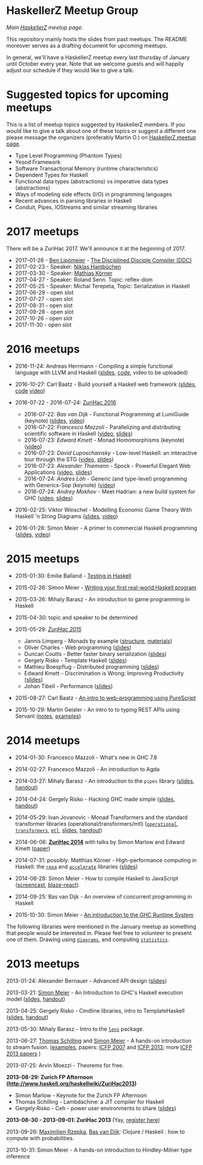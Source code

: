HaskellerZ Meetup Group
=======================

*Main [HaskellerZ](http://www.meetup.com/HaskellerZ/) meetup page.*

This repository mainly hosts the slides from past meetups.
The README moreover serves as a drafting document for upcoming meetups.

In general, we'll have a HaskellerZ meetup every last thursday of January until October every year.
Note that we welcome guests and will happily adjust our schedule if they would like to give a talk.


Suggested topics for upcoming meetups
=====================================

This is a list of meetup topics suggested by HaskellerZ members. If you would like to give a talk about one of these topics or suggest a different one please message the organizers (preferably Martin O.) on [HaskellerZ meetup page](http://www.meetup.com/HaskellerZ/).

* Type Level Programming (Phantom Types)
* Yesod Framework
* Software Transactional Memory (runtime characteristics)
* Dependent Types for Haskell
* Functional data types (abstractions) vs imperative data types (abstractions)
* Ways of modeling side effects (I/O) in programming languages
* Recent advances in parsing libraries in Haskell
* Conduit, Pipes, IOStreams and similar streaming libraries


2017 meetups
============

There will be a ZuriHac 2017. We'll announce it at the beginning of 2017.

* 2017-01-26 - [Ben Lippmeier](http://benl.ouroborus.net/) - [The Disciplined Disciple Compiler (DDC)](http://disciple.ouroborus.net/)
* 2017-02-23 - Speaker: [Niklas Hambüchen](https://github.com/nh2)
* 2017-03-30 - Speaker: [Mathias Körner](https://www.linkedin.com/in/mkoerner)
* 2017-04-27 - Speaker: Roland Senn. Topic: reflex-dom 
* 2017-05-25 - Speaker: Michal Terepeta, Topic: Serialization in Haskell
* 2017-06-29 - open slot
* 2017-07-27 - open slot
* 2017-08-31 - open slot
* 2017-09-28 - open slot
* 2017-10-26 - open slot
* 2017-11-30 - open slot


2016 meetups
============

* 2016-11-24: Andreas Herrmann -
  Compiling a simple functional language with LLVM and Haskell
  ([slides](https://github.com/aherrmann/simply_llvm/blob/master/slides/slides.md),
   [code](https://github.com/aherrmann/simply_llvm),
   video to be uploaded)

* 2016-10-27: Carl Baatz - Build yourself a Haskell web framework
  ([slides](https://cbaatz.github.io/build-a-haskell-web-framework/),
  [code](https://github.com/cbaatz/build-a-haskell-web-framework/tree/master/demo)
  [video](https://www.youtube.com/watch?v=etuSnom2v2M))

* 2016-07-22 - 2016-07-24: [ZuriHac 2016](https://wiki.haskell.org/ZuriHac2016)
  * 2016-07-22: *Bas van Dijk* - Functional Programming at LumiGuide (keynote)
    ([slides](https://github.com/meiersi/HaskellerZ/raw/master/meetups/20160722-ZuriHac2016_Bas_van_Dijk_FP-at-LumiGuide/Bas_van_Dijk-FP_at_LumiGuide-ZuriHac2016.pptx), [video](https://www.youtube.com/watch?v=IKznN_TYjZk))
  * 2016-07-22: *Francesco Mazzoli* - Parallelizing and distributing scientific software in Haskell
    ([video](https://www.youtube.com/watch?v=4py8BYIw1DI),
    [slides](zurihac/2016/talks/ZuriHac%202016%20-%20Mazzoli%20-%20Parallelizing%20and%20distributing%20scientific%20software%20in%20Haskell.pdf))
  * 2016-07-23: *Edward Kmett* - Monad Homomorphisms (keynote)
    ([video](https://www.youtube.com/watch?v=YTaNkWjd-ac))
  * 2016-07-23: *David Luposchainsky* - Low-level Haskell: an interactive tour through the STG
    ([video](https://www.youtube.com/watch?v=-MFk7PIKYsg),
    [slides](https://github.com/quchen/talks/tree/master/2016-07-23_zurihac_stg))
  * 2016-07-23: *Alexander Thiemann* - Spock - Powerful Elegant Web Applications
    ([video](https://www.youtube.com/watch?v=-b-Oz6y-n_Y),
    [slides](zurihac/2016/talks/ZuriHac%202016%20-%20Thiemann%20-%20Spock.pdf))
  * 2016-07-24: *Andres Löh* - Generic (and type-level) programming with Generics-Sop (keynote)
    ([video](https://www.youtube.com/watch?v=sQxH349HOik))
  * 2016-07-24:	*Andrey Mokhov* - Meet Hadrian: a new build system for GHC
    ([video](https://www.youtube.com/watch?v=uLzP8YEfl9o),
    [slides](zurihac/2016/talks/ZuriHac%202016%20-%20Mokhov%20-%20Meet%20Hadrian,%20a%20new%20build%20system%20of%20GHC.pptx))

* 2016-02-25: Viktor Winschel - Modelling Economic Game Theory With Haskell 'n String Diagrams
  ([slides](meetups/20160225-Modelling_economic_game_theory_with_Haskell/HaskellerZ_2016_winschel.pdf),
  [video](https://www.youtube.com/watch?v=0XU5MYa0d1w))


* 2016-01-28: Simon Meier - A primer to commercial Haskell programming
  ([slides](meetups/20160128-A_primer_to_commercial_Haskell_programming/slides/commercial_haskell_primer.md),
  [video](https://www.youtube.com/watch?v=ywOvfjpbYR4))


2015 meetups
============

* 2015-01-30: Emilie Balland - [Testing in Haskell](http://rawgit.com/meiersi/HaskellerZ/master/meetups/2015_01-29-Property_Based_Testing/slides.html)

* 2015-02-26: Simon Meier - [Writing your first real-world Haskell program](meetups/2015-02-26-Writing_your_first_real_world_Haskell_application/real_world_haskell_intro.markdown)

* 2015-03-26: Mihaly Barasz - An introduction to game programming in Haskell

* 2015-04-30: topic and speaker to be determined

* 2015-05-29: *[ZuriHac 2015](https://wiki.haskell.org/ZuriHac2015)*

  - Jannis Limperg    - Monads by example ([structure](meetups/20150529-ZuriHac2015_Jannis_Limperg-Monads_by_Example/structure), [materials](meetups/20150529-ZuriHac2015_Jannis_Limperg-Monads_by_Example))
  - Oliver Charles    - Web programming ([slides](meetups/20150529-ZuriHac2015_Oliver_Charles-Web_Programming))
  - Duncan Coutts     - Better faster binary serialization ([slides](meetups/20150529-ZuriHac2015_Duncan_Coutts-Better_Faster_Binary_Serialization))
  - Gergely Risko     - Template Haskell ([slides](http://tiny.cc/nilcons-th))
  - Mathieu Boespflug - Distributed programming ([slides](meetups/20150530-ZuriHac2015_Mathieu_Boespflug-Distributed_Programming))
  - Edward Kmett      - Discrimination is Wrong: Improving Productivity  ([slides](meetups/20150530-ZuriHac2015_Edward_Kmett-Discrimination_is_Wrong_Improving_Productivity))
  - Johan Tibell      - Performance ([slides](meetups/20150531-ZuriHac2015_Johan_Tibell-Performance))

* 2015-08-27: Carl Baatz - [An intro to web-programming using PureScript](https://github.com/cbaatz/purescript-intro)

* 2015-10-29: Martin Geisler - An intro to to typing REST APIs using
  Servant ([notes](meetups/20151029-Introduction-to-Servant/notes.md),
  [examples](meetups/20151029-Introduction-to-Servant/))

2014 meetups
============

* 2014-01-30: Francesco Mazzoli - What's new in GHC 7.8

* 2014-02-27: Francesco Mazzoli - An introduction to Agda

* 2014-03-27: Mihaly Barasz - An introduction to the `pipes` library
              ([slides](http://rawgit.com/meiersi/HaskellerZ/master/meetups/20140327-Pipes/final/pipes.html),
               [handout](http://rawgit.com/meiersi/HaskellerZ/master/meetups/20140327-Pipes/final/pipes-handout.html))

* 2014-04-24: Gergely Risko - Hacking GHC made simple
              ([slides](http://rawgit.com/meiersi/HaskellerZ/master/meetups/20140423-GHC_Hacking/final/ghchack.html),
               [handout](http://rawgit.com/meiersi/HaskellerZ/master/meetups/20140423-GHC_Hacking/final/ghchack-handout.html))

* 2014-05-29: Ivan Jovanovic - Monad Transformers and the standard transformer libraries (operational/transformers/mtl)
              ([`operational`](http://hackage.haskell.org/package/operational),
               [`transformers`](http://hackage.haskell.org/package/transformers),
               [`mtl`](http://hackage.haskell.org/package/mtl),
               [slides](http://rawgit.com/meiersi/HaskellerZ/master/meetups/20140529-make-you-a-monad/final/make-you-a-monad.html),
               [handout](http://rawgit.com/meiersi/HaskellerZ/master/meetups/20140529-make-you-a-monad/final/make-you-a-monad-handout.html))

* 2014-06-06: **[ZuriHac 2014](http://www.haskell.org/haskellwiki/ZuriHac2014)** with talks by Simon Marlow and Edward Kmett
              ([paper](meetups/20140606-ZuriHac_Edward_Kmett-Functionally_Oblivious/Functionally_Oblivious.pdf?raw=true))

* 2014-07-31: possibly: Matthias Körner - High-performance computing in Haskell: the [`repa`](http://hackage.haskell.org/package/repa) and [`accelerate`](http://hackage.haskell.org/package/accelerate) libraries
              ([slides](http://rawgit.com/meiersi/HaskellerZ/master/meetups/20140731-Intro-Multi-Core-And-GPU/Introduction.html))

* 2014-08-28: Simon Meier - How to compile Haskell to JavaScript ([screencast](https://www.youtube.com/watch?v=4nTnC0t7pzY), [blaze-react](https://github.com/meiersi/blaze-react))

* 2014-09-25: Bas van Dijk - An overview of concurrent programming in Haskell

* 2015-10-30: Simon Meier - [An introduction to the GHC Runtime System](meetups/20130321-Intro_GHC_RTS/intro_ghc_rts-talk.md)

The following libraries were mentioned in the January meetup as something that people would be interested in. Please feel free to volunteer to present one of them.
    Drawing using [`diagrams`](http://hackage.haskell.org/package/diagrams), and computing
    [`statistics`](http://hackage.haskell.org/package/statistics).


2013 meetups
============

2013-01-24: Alexander Bernauer - Advanced API design ([slides](https://docs.google.com/presentation/d/1wLsW5xzFL1A8JPY3BwXpFCnad8Ri3dFomgySP76c75I))

2013-03-21:
  [Simon Meier](https://github.com/meiersi) - An Introduction to GHC's Haskell execution model
  ([slides](http://rawgit.com/meiersi/HaskellerZ/master/meetups/20130321-Intro_GHC_RTS/finished_talk/slides.html),
   [handout](http://rawgit.com/meiersi/HaskellerZ/master/meetups/20130321-Intro_GHC_RTS/finished_talk/handout.html))

2013-04-25:
  Gergely Risko - Cmdline libraries, intro to TemplateHaskell
  ([slides](http://rawgit.com/meiersi/HaskellerZ/master/meetups/20130425-HFlags_and_Template_Haskell/final/hflags.html),
   [handout](http://rawgit.com/meiersi/HaskellerZ/master/meetups/20130425-HFlags_and_Template_Haskell/final/hflags-handout.html))

2013-05-30: Mihaly Barasz - Intro to the [`lens`](http://hackage.haskell.org/package/lens) package.

2013-06-27:
  [Thomas Schilling](https://github.com/nominolo) and
  [Simon Meier](https://github.com/meiersi) - A hands-on introduction to stream fusion.
  ([examples](meetups/2013-06-27-Stream_Fusion),
   papers: [ICFP 2007](http://citeseer.ist.psu.edu/viewdoc/summary?doi=10.1.1.104.7401) and
          [ICFP 2013](http://research.microsoft.com/en-us/um/people/simonpj/papers/ndp/haskell-beats-C.pdf);
   more [ICFP 2013 papers](https://github.com/gasche/icfp2013-papers)
  )


2013-07-25: Arvin Moezzi - Theorems for free.

**2013-08-29: Zurich FP Afternoon (http://www.haskell.org/haskellwiki/ZuriHac2013)**

  - Simon Marlow     - Keynote for the Zurich FP Afternoon
  - Thomas Schilling - Lambdachine: a JIT compiler for Haskell
  - Gergely Risko    - Ceh - power user environments to share ([slides](http://rawgit.com/errge/ceh/master/doc/fpafternoon-zurich-20130829/final/ceh.html))

**2013-08-30 - 2013-09-01: ZuriHac 2013** (Yay, [register here](http://www.haskell.org/haskellwiki/ZuriHac2013))

2013-09-26: [Maximilien Rzepka](https://github.com/maxrzepka), [Bas van Dijk](https://github.com/basvandijk): Clojure / Haskell : how to compute with probabilities.

2013-10-31: Simon Meier - A hands-on introduction to Hindley-Milner type inference

